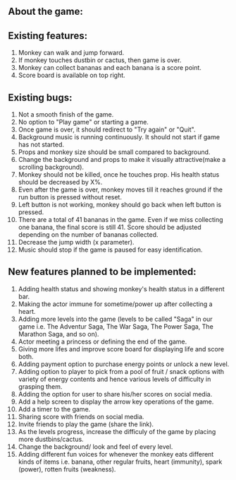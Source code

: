 ## About the game:

## Existing features:

1. Monkey can walk and jump forward.
2. If monkey touches dustbin or cactus, then game is over.
3. Monkey can collect bananas and each banana is a score point.
4. Score board is available on top right.

## Existing bugs:

1. Not a smooth finish of the game.
2. No option to "Play game" or starting a game.
3. Once game is over, it should redirect to "Try again" or "Quit".
4. Background music is running continuously. It should not start if game has not started.
5. Props and monkey size should be small compared to background.
6. Change the background and props to make it visually attractive(make a scrolling background).
7. Monkey should not be killed, once he touches prop. His health status should be decreased by X%.
8. Even after the game is over, monkey moves till it reaches ground if the run button is pressed without reset.
9. Left button is not working, monkey should go back when left button is pressed.
10. There are a total of 41 bananas in the game. Even if we miss collecting one banana, the final score is still 41. Score should be adjusted depending on the number of bananas collected.
11. Decrease the jump width (x parameter).
12. Music should stop if the game is paused for easy identification.

## New features planned to be implemented:

1. Adding health status and showing monkey's health status in a different bar.
2. Making the actor immune for sometime/power up after collecting a heart.
3. Adding more levels into the game (levels to be called "Saga" in our game i.e. The Adventur Saga, The War Saga, The Power Saga, The Marathon Saga, and so on).
4. Actor meeting a princess or defining the end of the game.
5. Giving more lifes and improve score board for displaying life and score both.
6. Adding payment option to purchase energy points or unlock a new level.
7. Adding option to player to pick from a pool of fruit / snack options with variety of energy contents and hence various levels of difficulty in grasping them.
8. Adding the option for user to share his/her scores on social media.
9. Add a help screen to display the arrow key operations of the game.
10. Add a timer to the game.
11. Sharing score with friends on social media.
12. Invite friends to play the game (share the link).
13. As the levels progress, increase the difficuly of the game by placing more dustbins/cactus. 
14. Change the background/ look and feel of every level.
15. Adding different fun voices for whenever the monkey eats different kinds of items i.e. banana, other regular fruits, heart (immunity), spark (power), rotten fruits (weakness).



